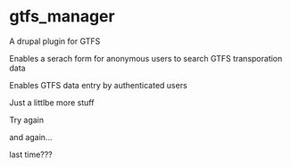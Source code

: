 gtfs_manager
============

A drupal plugin for GTFS

Enables a serach form for anonymous users to search GTFS transporation data

Enables GTFS data entry by authenticated users

Just a littlbe more stuff

Try again

and again...

last time???